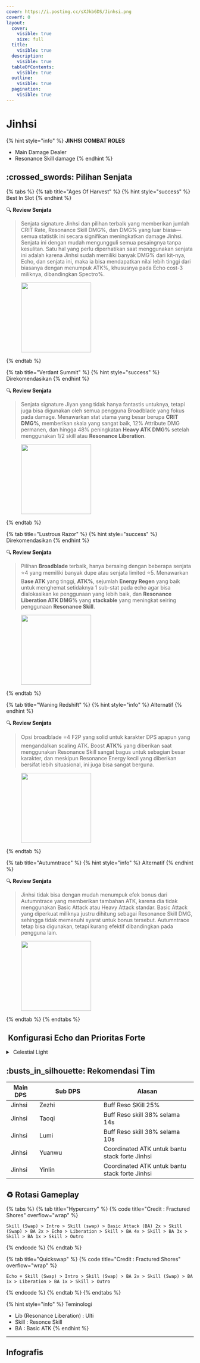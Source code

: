 ```yaml
---
cover: https://i.postimg.cc/sXJkb6DS/Jinhsi.png
coverY: 0
layout:
  cover:
    visible: true
    size: full
  title:
    visible: true
  description:
    visible: true
  tableOfContents:
    visible: true
  outline:
    visible: true
  pagination:
    visible: true
---
```


# Jinhsi

{% hint style="info" %}
**JINHSI COMBAT ROLES**

* Main Damage Dealer
* Resonance Skill damage
{% endhint %}

## :crossed\_swords: Pilihan Senjata

{% tabs %}
{% tab title="Ages Of Harvest" %}
{% hint style="success" %}
Best In Slot
{% endhint %}

:mag: **Review Senjata**

> Senjata signature Jinhsi dan pilihan terbaik yang memberikan jumlah CRIT Rate, Resonance Skill DMG%, dan DMG% yang luar biasa—semua statistik ini secara signifikan meningkatkan damage Jinhsi. Senjata ini dengan mudah mengungguli semua pesaingnya tanpa kesulitan. Satu hal yang perlu diperhatikan saat menggunakan senjata ini adalah karena Jinhsi sudah memiliki banyak DMG% dari kit-nya, Echo, dan senjata ini, maka ia bisa mendapatkan nilai lebih tinggi dari biasanya dengan menumpuk ATK%, khususnya pada Echo cost-3 miliknya, dibandingkan Spectro%.

<figure><img src="https://wuthering.wiki/img/weapon_21010026.png" alt="" width="188"><figcaption></figcaption></figure>
{% endtab %}

{% tab title="Verdant Summit" %}
{% hint style="success" %}
Direkomendasikan
{% endhint %}

:mag: **Review Senjata**

> Senjata signature Jiyan yang tidak hanya fantastis untuknya, tetapi juga bisa digunakan oleh semua pengguna Broadblade yang fokus pada damage. Menawarkan stat utama yang besar berupa **CRIT DMG%**, memberikan skala yang sangat baik, 12% Attribute DMG permanen, dan hingga 48% peningkatan **Heavy ATK DMG%** setelah menggunakan 1/2 skill atau **Resonance Liberation**.

<figure><img src="https://wuthering.wiki/img/weapon_21010016.png" alt="" width="188"><figcaption></figcaption></figure>
{% endtab %}

{% tab title="Lustrous Razor" %}
{% hint style="success" %}
Direkomendasikan
{% endhint %}

:mag: **Review Senjata**

> Pilihan **Broadblade** terbaik, hanya bersaing dengan beberapa senjata :star:4 yang memiliki banyak dupe atau senjata limited :star:5. Menawarkan B**ase ATK** yang tinggi, **ATK%**, sejumlah **Energy Regen** yang baik untuk menghemat setidaknya 1 sub-stat pada echo agar bisa dialokasikan ke penggunaan yang lebih baik, dan **Resonance Liberation ATK DMG%** yang **stackable** yang meningkat seiring penggunaan **Resonance Skill**.

<figure><img src="https://wuthering.wiki/img/weapon_21010015.png" alt="" width="188"><figcaption></figcaption></figure>
{% endtab %}

{% tab title="Waning Redshift" %}
{% hint style="info" %}
Alternatif
{% endhint %}

:mag: **Review Senjata**

> Opsi broadblade :star:4 F2P yang solid untuk karakter DPS apapun yang mengandalkan scaling ATK. Boost **ATK%** yang diberikan saat menggunakan Resonance Skill sangat bagus untuk sebagian besar karakter, dan meskipun Resonance Energy kecil yang diberikan bersifat lebih situasional, ini juga bisa sangat berguna.

<figure><img src="https://wuthering.wiki/img/weapon_21010084.png" alt="" width="188"><figcaption></figcaption></figure>
{% endtab %}

{% tab title="Autumntrace" %}
{% hint style="info" %}
Alternatif
{% endhint %}

:mag: **Review Senjata**

> Jinhsi tidak bisa dengan mudah menumpuk efek bonus dari Autumntrace yang memberikan tambahan ATK, karena dia tidak menggunakan Basic Attack atau Heavy Attack standar. Basic Attack yang diperkuat miliknya justru dihitung sebagai Resonance Skill DMG, sehingga tidak memenuhi syarat untuk bonus tersebut. Autumntrace tetap bisa digunakan, tetapi kurang efektif dibandingkan pada pengguna lain.

<figure><img src="https://wuthering.wiki/img/weapon_21010074.png" alt="" width="188"><figcaption></figcaption></figure>
{% endtab %}
{% endtabs %}

## <img src="https://wuthering.wiki/img/item_10.png" alt="" data-size="line"> Konfigurasi Echo dan Prioritas Forte

<details>

<summary><img src="https://wuthering.wiki/img/fettericon_5.png" alt="" data-size="line"> Celestial Light</summary>

Jué - CR% / CDM%

<img src="https://wuthering.wiki/img/monster_340000090.png" alt="" data-size="original">

**Echo Sett**

* 3 - <mark style="color:yellow;">**Spectro DMG**</mark> bonus%
* 3 - <mark style="color:yellow;">**Spectro DMG**</mark> bonus%
* 1 - ATK%
* 1 - ATK%

**Prioritas Echo Substat**

* CR% / CDM%
* ER% (100% - 140% ER)
* ATK%
* Reso skill damage bonus%
* Flat ATK

**Prioritas Forte**

Forte > Libe > Reso skill > BA = Intro

</details>

## :busts\_in\_silhouette: Rekomendasi Tim

<table><thead><tr><th>Main DPS</th><th width="160.8193359375">Sub DPS</th><th>Alasan</th></tr></thead><tbody><tr><td><img src="https://i.postimg.cc/3xmYnZpj/Jinhsi-Icon.png" alt="" data-size="line"><img src="https://wuthering.wiki/img/fettericon_5.png" alt="" data-size="line"> Jinhsi</td><td><img src="https://i.postimg.cc/Jn6LGYV8/Zhezhi-Icon.png" alt="" data-size="line"><img src="https://wuthering.wiki/img/fettericon_10.png" alt="" data-size="line"><img src="https://wuthering.wiki/img/fettericon_8.png" alt="" data-size="line"> Zezhi</td><td>Buff Reso SKill 25%</td></tr><tr><td><img src="https://i.postimg.cc/3xmYnZpj/Jinhsi-Icon.png" alt="" data-size="line"><img src="https://wuthering.wiki/img/fettericon_5.png" alt="" data-size="line"> Jinhsi</td><td><img src="https://i.postimg.cc/qv3MWrf3/Taoqi-Icon.png" alt="" data-size="line"><img src="https://wuthering.wiki/img/fettericon_8.png" alt="" data-size="line"> Taoqi</td><td>Buff Reso skill 38% selama 14s</td></tr><tr><td><img src="https://i.postimg.cc/3xmYnZpj/Jinhsi-Icon.png" alt="" data-size="line"><img src="https://wuthering.wiki/img/fettericon_5.png" alt="" data-size="line"> Jinhsi</td><td><img src="https://i.postimg.cc/Rh2xT3Zb/Lumi-Icon.png" alt="" data-size="line"><img src="https://wuthering.wiki/img/fettericon_8.png" alt="" data-size="line"> Lumi</td><td>Buff Reso skill 38% selama 10s</td></tr><tr><td><img src="https://i.postimg.cc/3xmYnZpj/Jinhsi-Icon.png" alt="" data-size="line"><img src="https://wuthering.wiki/img/fettericon_5.png" alt="" data-size="line"> Jinhsi</td><td><img src="https://i.postimg.cc/vTTGhFLD/Yuanwu-Icon.png" alt="" data-size="line"><img src="https://wuthering.wiki/img/fettericon_8.png" alt="" data-size="line"> Yuanwu</td><td>Coordinated ATK untuk bantu stack forte Jinhsi</td></tr><tr><td><img src="https://i.postimg.cc/3xmYnZpj/Jinhsi-Icon.png" alt="" data-size="line"><img src="https://wuthering.wiki/img/fettericon_5.png" alt="" data-size="line"> Jinhsi</td><td><img src="https://i.postimg.cc/7PtH6hwz/Yinlin-Icon.png" alt="" data-size="line"><img src="https://wuthering.wiki/img/fettericon_13.png" alt="" data-size="line"><img src="https://wuthering.wiki/img/fettericon_8.png" alt="" data-size="line"> Yinlin</td><td>Coordinated ATK untuk bantu stack forte Jinhsi</td></tr></tbody></table>

## :recycle: Rotasi Gameplay

{% tabs %}
{% tab title="Hypercarry" %}
{% code title="Credit : Fractured Shores" overflow="wrap" %}
```
Skill (Swap) > Intro > Skill (swap) > Basic Attack (BA) 2x > Skill (Swap) > BA 2x > Echo > Liberation > Skill > BA 4x > Skill > BA 3x > Skill > BA 1x > Skill > Outro
```
{% endcode %}
{% endtab %}

{% tab title="Quickswap" %}
{% code title="Credit : Fractured Shores" overflow="wrap" %}
```
Echo + Skill (Swap) > Intro > Skill (Swap) > BA 2x > Skill (Swap) > BA 1x > Liberation > BA 1x > Skill > Outro
```
{% endcode %}
{% endtab %}
{% endtabs %}

{% hint style="info" %}
Teminologi

* Lib (Resonance Liberation) : Ulti
* Skill : Resonce Skill
* BA : Basic ATK
{% endhint %}

***

## Infografis

<figure><img src="https://i.postimg.cc/cHJh4XBf/Jinhsi.png" alt=""><figcaption></figcaption></figure>
